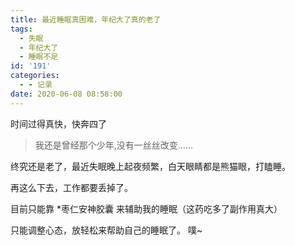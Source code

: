 ```yaml
---
title: 最近睡眠真困难，年纪大了真的老了
tags:
  - 失眠
  - 年纪大了
  - 睡眠不足
id: '191'
categories:
  - - 记录
date: 2020-06-08 08:58:00
---
```


时间过得真快，快奔四了

> 我还是曾经那个少年,没有一丝丝改变……

终究还是老了，最近失眠晚上起夜频繁，白天眼睛都是熊猫眼，打瞌睡。

再这么下去，工作都要丢掉了。

目前只能靠 \*枣仁安神胶囊 来辅助我的睡眠（这药吃多了副作用真大）

只能调整心态，放轻松来帮助自己的睡眠了。 噗~